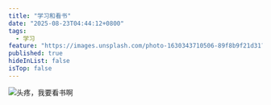 ```yaml
---
title: "学习和看书"
date: "2025-08-23T04:44:12+0800"
tags:
  - 学习
feature: "https://images.unsplash.com/photo-1630343710506-89f8b9f21d31?crop=entropy&cs=tinysrgb&fit=max&fm=jpg&ixid=M3wzNjAwOTd8MHwxfHNlYXJjaHwxfHwlRTglQUYlQkIlRTQlQjklQTZ8ZW58MHwwfHx8MTc1NTg5NTQ2NXww&ixlib=rb-4.1.0&q=80&w=1080"
published: true
hideInList: false
isTop: false
---
```

![](/images/368d3bf762eef6a16dc4da747e142f5e.jpg)头疼，我要看书啊


